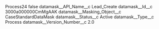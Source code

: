 <?xml version="1.0" encoding="UTF-8"?>
<CustomMetadata xmlns="http://soap.sforce.com/2006/04/metadata" xmlns:xsi="http://www.w3.org/2001/XMLSchema-instance" xmlns:xsd="http://www.w3.org/2001/XMLSchema">
    <label>Process24</label>
    <protected>false</protected>
    <values>
        <field>datamask__API_Name__c</field>
        <value xsi:type="xsd:string">Lead_Create</value>
    </values>
    <values>
        <field>datamask__Id__c</field>
        <value xsi:type="xsd:string">3000a000000CmMgAAK</value>
    </values>
    <values>
        <field>datamask__Masking_Object__c</field>
        <value xsi:type="xsd:string">CaseStandardDataMask</value>
    </values>
    <values>
        <field>datamask__Status__c</field>
        <value xsi:type="xsd:string">Active</value>
    </values>
    <values>
        <field>datamask__Type__c</field>
        <value xsi:type="xsd:string">Process</value>
    </values>
    <values>
        <field>datamask__Version_Number__c</field>
        <value xsi:type="xsd:double">2.0</value>
    </values>
</CustomMetadata>
